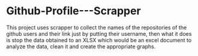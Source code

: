 # Github-Profile---Scrapper
This project uses scrapper to collect the names of the repositories of the github users and their link just by putting their username, then what it does is stop the data obtained to an XLSX which would be an excel document to analyze the data, clean it and create the appropriate graphs.
